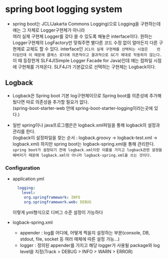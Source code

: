 # spring boot logging system

* spring boot는 JCL(Jakarta Commons Logging)으로 Logging을 구현하는데 얘는 그 자체로 Logger구현체가 아니라   
  여러 실제 구현체 Logger를 갖다 쓸 수 있도록 해놓은 interface이다. 원하는 Logger구현체의 LogFactory만 맞춰주면
  별다른 코드 수정 없이 얼마든지 다른 구현제로 교체도 할 수 있다. interface인 ```JCL이 실제 구현체를 선택하는 시점은   
  런타임인데 이 때문에 클래스 로더에 의존적이고 결과적으로 GC가 제대로 작동하지 않는다.```   
  이 때 등장한게 SLF4J(Simple Logger Facade for Java)인데 얘는 컴파일 시점에 구현체를 가져온다.
  SLF4J가 기본값으로 선택하는 구현체는 Logback이다.

## Logback

- Logback은 Spring boot 기본 log구현체이므로 Spring boot를 의존성에 추가해뒀다면 따로 의존성을 추가할 필요가 없다.   
  (spring-boot-starter-web 안에 spring-boot-starter-logging이라는곳에 있다.)

- 일반 spring이나 java프로그램은은 logback.xml파일을 통해 logback의 설정과 관리를 한다.   
  (logback이 설정파일을 찾는 순서 : logback.groovy -> logback-test.xml -> logback.xml)
  하지만 spring boot는 logback-spring.xml을 통해 관리한다.
  ```spring boot가 설정되기 전에 logback.xml이란 이름을 가지고 logback관련 설정을 해버리기 때문에 logback.xml이 아니라 logback-spring.xml을 쓰는 것이다.```

### Configuration
  - application.yml
    ```yaml
      logging:
        level:
         org.springframework: INFO
         org.springframework.web: DEBUG
    ```   
    이렇게 yml형식으로 디버그 수준 설정이 가능하다
    
  - logback-spring.xml
    * appender : log를 어디에, 어떻게 찍을지 설정하는 부분(console, DB, stdout, file, socket 등 여러 매체에 따른 설정 가능...)   
    * logger : 정의된 appender를 가지고 해당 logger가 사용될 package와 log level을 지정(Track > DEBUG > INFO > WARN > ERROR)    
